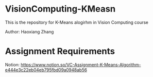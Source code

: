 # VisionComputing-KMeasn

This is the repository for K-Means alogirhm in Vision Computing course

Author: Haoxiang Zhang

# Assignment Requirements
Notion: https://www.notion.so/VC-Assignment-K-Means-Algorithm-e444e3c22eb04eb795fbd09a0948ab56
